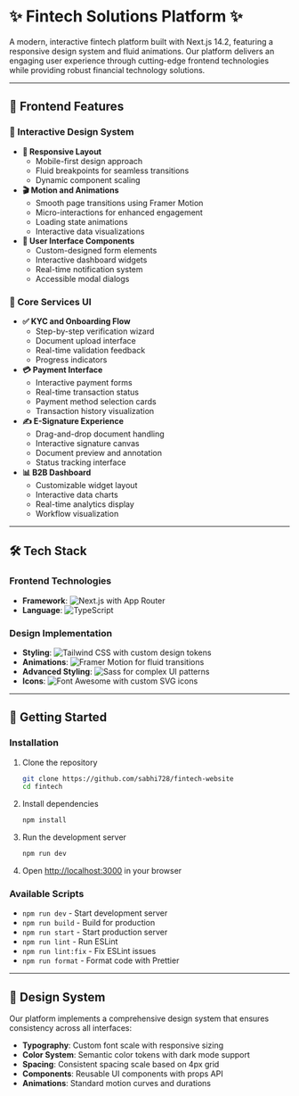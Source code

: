 # ✨ Fintech Solutions Platform ✨

A modern, interactive fintech platform built with Next.js 14.2, featuring a responsive design system and fluid animations. Our platform delivers an engaging user experience through cutting-edge frontend technologies while providing robust financial technology solutions.

---

## 🚀 Frontend Features

### 🎨 Interactive Design System

-   **📱 Responsive Layout**
    -   Mobile-first design approach
    -   Fluid breakpoints for seamless transitions
    -   Dynamic component scaling
-   **🎬 Motion and Animations**
    -   Smooth page transitions using Framer Motion
    -   Micro-interactions for enhanced engagement
    -   Loading state animations
    -   Interactive data visualizations
-   **🧩 User Interface Components**
    -   Custom-designed form elements
    -   Interactive dashboard widgets
    -   Real-time notification system
    -   Accessible modal dialogs

### 🔧 Core Services UI

-   **✅ KYC and Onboarding Flow**
    -   Step-by-step verification wizard
    -   Document upload interface
    -   Real-time validation feedback
    -   Progress indicators
-   **💳 Payment Interface**
    -   Interactive payment forms
    -   Real-time transaction status
    -   Payment method selection cards
    -   Transaction history visualization
-   **✍️ E-Signature Experience**
    -   Drag-and-drop document handling
    -   Interactive signature canvas
    -   Document preview and annotation
    -   Status tracking interface
-   **📊 B2B Dashboard**
    -   Customizable widget layout
    -   Interactive data charts
    -   Real-time analytics display
    -   Workflow visualization

---

## 🛠️ Tech Stack

### Frontend Technologies
-   **Framework**: ![Next.js](https://img.shields.io/badge/Next.js-14.2-black?style=flat-square&logo=next.js&logoColor=white) with App Router
-   **Language**: ![TypeScript](https://img.shields.io/badge/TypeScript-blue?style=flat-square&logo=typescript&logoColor=white)


### Design Implementation
-   **Styling**: ![Tailwind CSS](https://img.shields.io/badge/Tailwind_CSS-38B2AC?style=flat-square&logo=tailwind-css&logoColor=white) with custom design tokens
-   **Animations**: ![Framer Motion](https://img.shields.io/badge/Framer_Motion-black?style=flat-square&logo=framer&logoColor=white) for fluid transitions
-   **Advanced Styling**: ![Sass](https://img.shields.io/badge/Sass-CC6699?style=flat-square&logo=sass&logoColor=white) for complex UI patterns
-   **Icons**: ![Font Awesome](https://img.shields.io/badge/Font_Awesome-528DD7?style=flat-square&logo=font-awesome&logoColor=white) with custom SVG icons


---

## 🏁 Getting Started



### Installation

1.  Clone the repository
    ```bash
    git clone https://github.com/sabhi728/fintech-website
    cd fintech
    ```

2.  Install dependencies
    ```bash
    npm install
    ```

3.  Run the development server
    ```bash
    npm run dev
    ```

4.  Open [http://localhost:3000](http://localhost:3000) in your browser

### Available Scripts

-   `npm run dev` - Start development server
-   `npm run build` - Build for production
-   `npm run start` - Start production server
-   `npm run lint` - Run ESLint
-   `npm run lint:fix` - Fix ESLint issues
-   `npm run format` - Format code with Prettier

---


## 📐 Design System

Our platform implements a comprehensive design system that ensures consistency across all interfaces:

-   **Typography**: Custom font scale with responsive sizing
-   **Color System**: Semantic color tokens with dark mode support
-   **Spacing**: Consistent spacing scale based on 4px grid
-   **Components**: Reusable UI components with props API
-   **Animations**: Standard motion curves and durations

